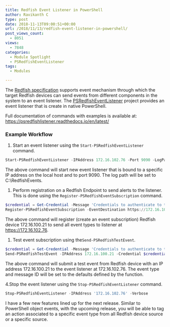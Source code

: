 ```yaml
---
title: Redfish Event Listener in PowerShell
author: Ravikanth C
type: post
date: 2018-11-13T09:00:51+00:00
url: /2018/11/13/redfish-event-listener-in-powershell/
post_views_count:
  - 8051
views:
  - 7848
categories:
  - Module Spotlight
  - PSRedfishEventListener
tags:
  - Modules

---
```

The [Redfish specification][1] supports event mechanism through which the target Redfish devices can send events from different components in the system to an event listener. The [PSRedfishEventListener][2] project provides an event listener that is create in native PowerShell.

Full documentation of commands with examples is available at: https://psredfishlistener.readthedocs.io/en/latest/

### Example Workflow

  1. Start an event listener using the `Start-PSRedfishEventListener` command.

```powershell
Start-PSRedfishEventListener -IPAddress 172.16.102.76 -Port 9090 -LogPath C:\RedfishEvents
```

The above command will start new event listener that is bound to a specific IP address on the local host and to port 9090. The log path will be set to C:\RedfishEvents.

  1. Perform registration on a Redfish Endpoint to send alerts to the listener. This is done using the `Register-PSRedfishEventSubscription` command.

```powershell
$credential = Get-Credential -Message 'Credentials to authenticate to the Redfish device ...'
Register-PSRedfishEventSubscription -EventDestination https://172.16.102.76 -IPAddress 172.16.100.21 -Credential $credential
```


The above command will register (create an event subscription) Redfish device 172.16.100.21 to send all event types to listener at https://172.16.102.76.

  1. Test event subscription using the`Send-PSRedfishTestEvent`.

```powershell
$credential = Get-Credential -Message 'Credentials to authenticate to the Redfish device ...'
Send-PSRedfishTestEvent -IPAddress 172.16.100.21 -Credential $credential -EventDestination https://172.16.102.76 -Verbose
```

The above command will submit a test event from Redfish device with an IP address 172.16.100.21 to the event listener at 172.16.102.76. The event type and message ID will be set to the defaults defined by the function.

4.Stop the event listener using the `Stop-PSRedfishEventListener` command.

```powershell
Stop-PSRedfishEventListener -IPAddress '172.16.102.76' -Verbose
```

I have a few new features lined up for the next release. Similar to PowerShell object events, with the upcoming release, you will be able to tag an action associated to a specific event type from all Redfish device source or a specific source.

[1]: https://www.dmtf.org/standards/redfish
[2]: https://github.com/rchaganti/PSRedfishEventListener